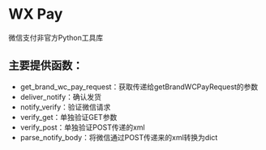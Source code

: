 WX Pay
=========

微信支付非官方Python工具库

## 主要提供函数：

- get_brand_wc_pay_request：获取传递给getBrandWCPayRequest的参数
- deliver_notify：确认发货
- notify_verify：验证微信请求
- verify_get：单独验证GET参数
- verify_post：单独验证POST传递的xml
- parse_notify_body：将微信通过POST传递来的xml转换为dict
